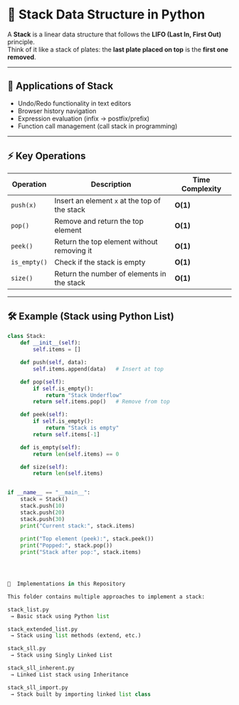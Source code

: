 # 🥞 Stack Data Structure in Python

A **Stack** is a linear data structure that follows the **LIFO (Last In, First Out)** principle.  
Think of it like a stack of plates: the **last plate placed on top** is the **first one removed**.  

---

## 📌 Applications of Stack
- Undo/Redo functionality in text editors  
- Browser history navigation  
- Expression evaluation (infix → postfix/prefix)  
- Function call management (call stack in programming)  

---

## ⚡ Key Operations

| Operation     | Description                                    | Time Complexity |
|---------------|-----------------------------------------------|-----------------|
| `push(x)`     | Insert an element `x` at the top of the stack | **O(1)** |
| `pop()`       | Remove and return the top element             | **O(1)** |
| `peek()`      | Return the top element without removing it    | **O(1)** |
| `is_empty()`  | Check if the stack is empty                   | **O(1)** |
| `size()`      | Return the number of elements in the stack    | **O(1)** |

---

## 🛠️ Example (Stack using Python List)

```python
class Stack:
    def __init__(self):
        self.items = []

    def push(self, data):
        self.items.append(data)   # Insert at top

    def pop(self):
        if self.is_empty():
            return "Stack Underflow"
        return self.items.pop()   # Remove from top

    def peek(self):
        if self.is_empty():
            return "Stack is empty"
        return self.items[-1]

    def is_empty(self):
        return len(self.items) == 0

    def size(self):
        return len(self.items)


if __name__ == "__main__":
    stack = Stack()
    stack.push(10)
    stack.push(20)
    stack.push(30)
    print("Current stack:", stack.items)
    
    print("Top element (peek):", stack.peek())
    print("Popped:", stack.pop())
    print("Stack after pop:", stack.items)




📂  Implementations in this Repository

This folder contains multiple approaches to implement a stack:

stack_list.py
 → Basic stack using Python list

stack_extended_list.py
 → Stack using list methods (extend, etc.)

stack_sll.py
 → Stack using Singly Linked List

stack_sll_inherent.py
 → Linked List stack using Inheritance

stack_sll_import.py
 → Stack built by importing linked list class
